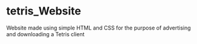 # tetris_Website
Website made using simple HTML and CSS for the purpose of advertising and downloading a Tetris client
